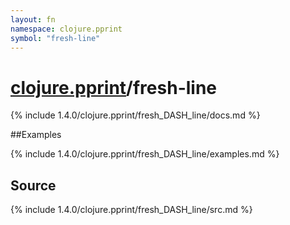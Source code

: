```yaml
---
layout: fn
namespace: clojure.pprint
symbol: "fresh-line"
---
```


# [clojure.pprint](../)/fresh-line

{% include 1.4.0/clojure.pprint/fresh_DASH_line/docs.md %}

##Examples

{% include 1.4.0/clojure.pprint/fresh_DASH_line/examples.md %}
## Source
{% include 1.4.0/clojure.pprint/fresh_DASH_line/src.md %}

